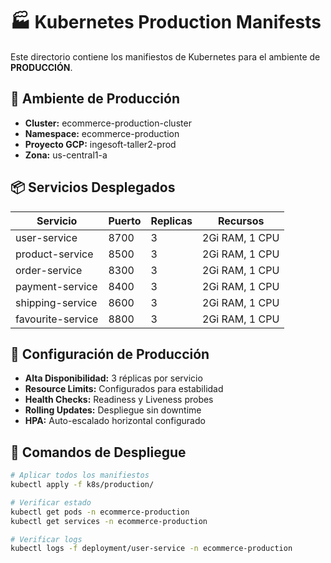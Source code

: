 # 🏭 Kubernetes Production Manifests

Este directorio contiene los manifiestos de Kubernetes para el ambiente de **PRODUCCIÓN**.

## 🎯 Ambiente de Producción

- **Cluster:** ecommerce-production-cluster
- **Namespace:** ecommerce-production
- **Proyecto GCP:** ingesoft-taller2-prod
- **Zona:** us-central1-a

## 📦 Servicios Desplegados

| Servicio | Puerto | Replicas | Recursos |
|----------|--------|----------|----------|
| user-service | 8700 | 3 | 2Gi RAM, 1 CPU |
| product-service | 8500 | 3 | 2Gi RAM, 1 CPU |
| order-service | 8300 | 3 | 2Gi RAM, 1 CPU |
| payment-service | 8400 | 3 | 2Gi RAM, 1 CPU |
| shipping-service | 8600 | 3 | 2Gi RAM, 1 CPU |
| favourite-service | 8800 | 3 | 2Gi RAM, 1 CPU |

## 🔧 Configuración de Producción

- **Alta Disponibilidad:** 3 réplicas por servicio
- **Resource Limits:** Configurados para estabilidad
- **Health Checks:** Readiness y Liveness probes
- **Rolling Updates:** Despliegue sin downtime
- **HPA:** Auto-escalado horizontal configurado

## 🚀 Comandos de Despliegue

```bash
# Aplicar todos los manifiestos
kubectl apply -f k8s/production/

# Verificar estado
kubectl get pods -n ecommerce-production
kubectl get services -n ecommerce-production

# Verificar logs
kubectl logs -f deployment/user-service -n ecommerce-production
```